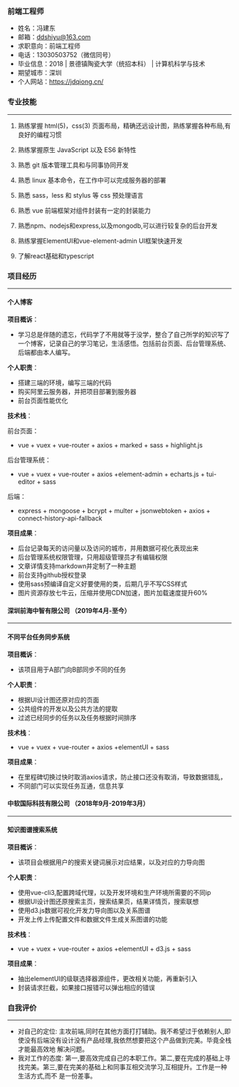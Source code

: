 ### 前端工程师
* 姓名：冯建东
* 邮箱：ddshiyu@163.com
* 求职意向：前端工程师
* 电话：13030503752（微信同号）
* 毕业信息：2018 | 景德镇陶瓷大学（统招本科） | 计算机科学与技术
* 期望城市：深圳
* 个人网站：https://jdqiong.cn/
### 专业技能
***
1. 熟练掌握 html(5)，css(3) 页面布局，精确还远设计图，熟练掌握各种布局,有良好的编程习惯

2. 熟练掌握原生 JavaScript 以及 ES6 新特性

5. 熟悉 git 版本管理工具和与同事协同开发

6. 熟悉 linux 基本命令，在工作中可以完成服务器的部署

7. 熟悉 sass，less 和 stylus 等 css 预处理语言

8. 熟悉 vue 前端框架对组件封装有一定的封装能力

9. 熟悉npm、nodejs和express,以及mongodb,可以进行较复杂的后台开发

10. 熟练掌握ElementUI和vue-element-admin UI框架快速开发

11. 了解react基础和typescript

### 项目经历
***
#### 个人博客
**项目概诉**：
* 学习总是伴随的遗忘，代码学了不用就等于没学，整合了自己所学的知识写了一个博客，记录自己的学习笔记，生活感悟。包括前台页面、后台管理系统、后端都由本人编写。

**个人职责**：
* 搭建三端的环境，编写三端的代码
* 购买阿里云服务器，并把项目部署到服务器
* 前台页面性能优化

**技术栈**：

前台页面：
* vue + vuex + vue-router + axios + marked + sass + highlight.js

后台管理系统：
* vue + vuex + vue-router + axios +element-admin + echarts.js + tui-editor + sass

后端：
* express + mongoose + bcrypt + multer + jsonwebtoken + axios + connect-history-api-fallback

**项目成果**：

* 后台记录每天的访问量以及访问的城市，并用数据可视化表现出来
* 后台管理系统权限管理，只用超级管理员才有编辑权限
* 文章详情支持markdown并定制了一种主题
* 前台支持github授权登录
* 使用sass预编译自定义好要使用的类，后期几乎不写CSS样式
* 图片资源存放七牛云，压缩并使用CDN加速，图片加载速度提升60%
#### 深圳前海中智有限公司 （2019年4月-至今）
<hr/>

#### 不同平台任务同步系统
**项目概诉**：
* 该项目用于A部门向B部同步不同的任务

**个人职责**：
* 根据UI设计图还原对应的页面
* 公共组件的开发以及公共方法的提取
* 过滤已经同步的任务以及任务根据时间排序

**技术栈**：
* vue + vuex + vue-router + axios +elementUI + sass

**项目成果**：
* 在里程碑切换过快时取消axios请求，防止接口还没有取消，导致数据错乱，
* 不同部门可以实现任务互通，信息共享
#### 中软国际科技有限公司 （2018年9月-2019年3月）
<hr/>

#### 知识图谱搜索系统
**项目概诉**：
* 该项目会根据用户的搜索关键词展示对应结果，以及对应的力导向图

**个人职责**：
* 使用vue-cli3,配置跨域代理，以及开发环境和生产环境所需要的不同ip
* 根据UI设计图还原搜索主页，搜索结果页，结果详情页，搜索联想
* 使用d3.js数据可视化开发力导向图以及关系图谱
* 开发上传上传配置文件和数据文件生成关系图谱的功能

**技术栈**：
* vue + vuex + vue-router + axios +elementUI + d3.js + sass

**项目成果**：
* 抽出elementUI的级联选择器源组件，更改相关功能，再重新引入
* 封装请求拦截，如果接口报错可以弹出相应的错误

### 自我评价
***
* 对自己的定位:  主攻前端,同时在其他方面打打辅助。我不希望过于依赖别人,即使没有后端没有设计没有产品经理,我依然想要把这个产品做到完美。毕竟全栈才能最高效地 解决问题。
* 我对工作的态度:  第一,要高效完成自己的本职工作。第二,要在完成的基础上寻找完美。第三,要在完美的基础上和同事互相交流学习,互相提升。工作是一种生活方式,而不 是一份差事。
